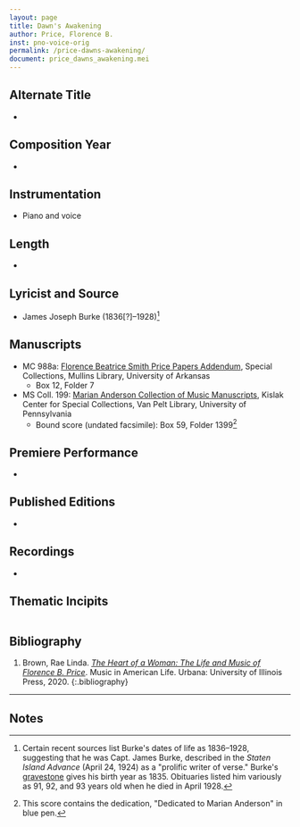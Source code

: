 ```yaml
---
layout: page
title: Dawn's Awakening
author: Price, Florence B.
inst: pno-voice-orig
permalink: /price-dawns-awakening/
document: price_dawns_awakening.mei
---
```


## Alternate Title
- 

## Composition Year
- 

## Instrumentation
- Piano and voice

## Length
- 

## Lyricist and Source
- James Joseph Burke (1836[?]&ndash;1928)[^fn1]

## Manuscripts
- MC 988a: <a href="https://uark.as.atlas-sys.com/repositories/2/resources/1522" target="_blank">Florence Beatrice Smith Price Papers Addendum</a>, Special Collections, Mullins Library, University of Arkansas
    * Box 12, Folder 7
- MS Coll. 199: <a href="https://www.library.upenn.edu/detail/collection/marian-anderson-collection" target="_blank">Marian Anderson Collection of Music Manuscripts</a>, Kislak Center for Special Collections, Van Pelt Library, University of Pennsylvania
    * Bound score (undated facsimile): Box 59, Folder 1399[^fn2] 

## Premiere Performance
- 

## Published Editions
- 

## Recordings
- 

## Thematic Incipits
<div id="notation" style="overflow-x: auto"></div>

## Bibliography
1. Brown, Rae Linda. <a href="https://www.worldcat.org/title/1122800180" target="_blank">*The Heart of a Woman: The Life and Music of Florence B. Price*</a>. Music in American Life. Urbana: University of Illinois Press, 2020.
{:.bibliography}

---
## Notes
[^fn1]: Certain recent sources list Burke's dates of life as 1836&ndash;1928, suggesting that he was Capt. James Burke, described in the *Staten Island Advance* (April 24, 1924) as a "prolific writer of verse." Burke's [gravestone](https://www.findagrave.com/memorial/88433800/james-burke) gives his birth year as 1835. Obituaries listed him variously as 91, 92, and 93 years old when he died in April 1928.
[^fn2]: This score contains the dedication, "Dedicated to Marian Anderson" in blue pen.
